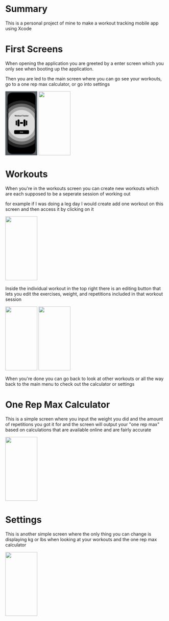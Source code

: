 # Summary

This is a personal project of mine to make a workout tracking mobile app using Xcode

# First Screens

When opening the application you are greeted by a enter screen which you only see when booting up the application. 

Then you are led to the main screen where you can go see your workouts, go to a one rep max calculator, or go into settings

<img src="pictures/screen1.png" width="100" height="200">

<img src="https://cdn.discordapp.com/attachments/655213466214203392/1304898711192604752/Screenshot_2024-11-09_at_11.59.34_AM.png?ex=67311120&is=672fbfa0&hm=f79a4460d440ea68c5fc70c1858a26a09f34f300c88c39be3a47010df4b6e5e4&" width="100" height="200">

# Workouts

When you're in the workouts screen you can create new workouts which are each supposed to be a seperate session of working out

for example if I was doing a leg day I would create add one workout on this screen and then access it by clicking on it

<img src="https://media.discordapp.net/attachments/655213466214203392/1304898710660186193/Screenshot_2024-11-09_at_11.59.52_AM.png?ex=67311120&is=672fbfa0&hm=8f512cd4b403c164ae772ea794a25f81c4086aa4df44469f0f8b132c38ed6284&=&format=webp&quality=lossless&width=506&height=1002" width="100" height="200">

Inside the individual workout in the top right there is an editing button that lets you edit the exercises, weight, and repetitions included in that workout session

<img src="https://media.discordapp.net/attachments/655213466214203392/1304898710416920747/Screenshot_2024-11-09_at_12.00.00_PM.png?ex=67311120&is=672fbfa0&hm=13e7e77359d4996021af2c2fc1d7ce2f0c2520b7c08c617b2300bb0f1d2a3020&=&format=webp&quality=lossless&width=522&height=1002" width="100" height="200">

<img src="https://media.discordapp.net/attachments/655213466214203392/1304898710186098729/Screenshot_2024-11-09_at_12.00.07_PM.png?ex=67311120&is=672fbfa0&hm=3486564c4f20cbeca8b761efc7f9e3f6ae99bb7f25c93af4df326d43d2e301be&=&format=webp&quality=lossless&width=510&height=1002" width="100" height="200">

When you're done you can go back to look at other workouts or all the way back to the main menu to check out the calculator or settings

# One Rep Max Calculator

This is a simple screen where you input the weight you did and the amount of repetitions you got it for and the screen will output your "one rep max" based on calculations 
that are available online and are fairly accurate 

<img src="https://media.discordapp.net/attachments/655213466214203392/1304898710936879114/Screenshot_2024-11-09_at_11.59.44_AM.png?ex=67311120&is=672fbfa0&hm=96bae9f7018ca0e102cd6cbee19ace47dfc627340d2b4ee904514b3932883c01&=&format=webp&quality=lossless&width=526&height=1002" width="100" height="200">

# Settings

This is another simple screen where the only thing you can change is displaying kg or lbs when looking at your workouts and the one rep max calculator

<img src="https://cdn.discordapp.com/attachments/655213466214203392/1304898709951348779/Screenshot_2024-11-09_at_12.00.22_PM.png?ex=67311120&is=672fbfa0&hm=9dfdbbcfe32da37b2a6736081f66c34dedc956bf72df200117f6b484ea8685e0&" width="100" height="200">
